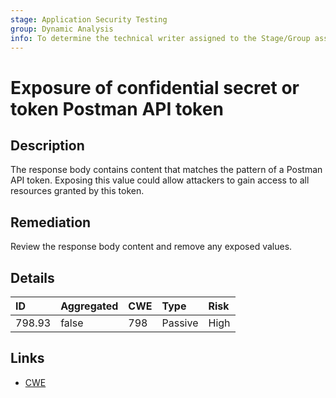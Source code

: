 ```yaml
---
stage: Application Security Testing
group: Dynamic Analysis
info: To determine the technical writer assigned to the Stage/Group associated with this page, see https://handbook.gitlab.com/handbook/product/ux/technical-writing/#assignments
---
```


# Exposure of confidential secret or token Postman API token

## Description

The response body contains content that matches the pattern of a Postman API token.
Exposing this value could allow attackers to gain access to all resources granted by this token.

## Remediation

Review the response body content and remove any exposed values.

## Details

| ID | Aggregated | CWE | Type | Risk |
|:---|:--------|:--------|:--------|:--------|
| 798.93 | false | 798 | Passive | High |

## Links

- [CWE](https://cwe.mitre.org/data/definitions/798.html)
